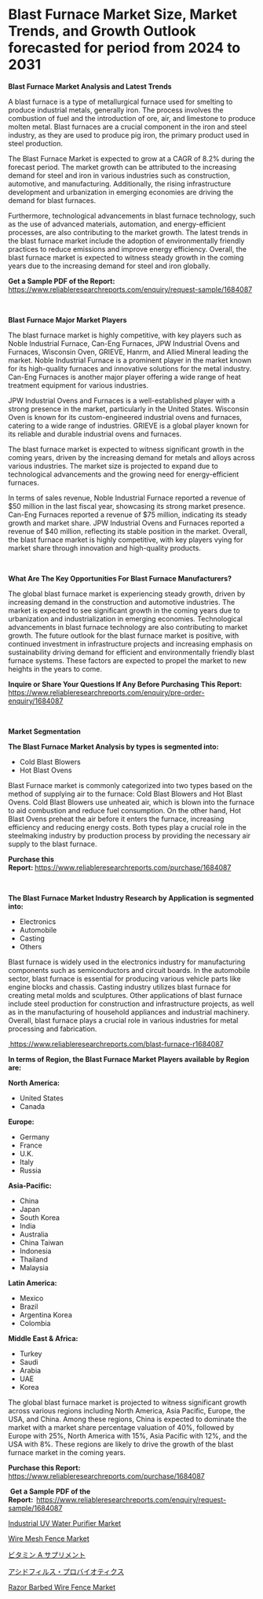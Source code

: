 <p><h1>Blast Furnace Market Size, Market Trends, and Growth Outlook forecasted for period from 2024 to 2031</h1></p><p><strong>Blast Furnace Market Analysis and Latest Trends</strong></p>
<p><p>A blast furnace is a type of metallurgical furnace used for smelting to produce industrial metals, generally iron. The process involves the combustion of fuel and the introduction of ore, air, and limestone to produce molten metal. Blast furnaces are a crucial component in the iron and steel industry, as they are used to produce pig iron, the primary product used in steel production.</p><p>The Blast Furnace Market is expected to grow at a CAGR of 8.2% during the forecast period. The market growth can be attributed to the increasing demand for steel and iron in various industries such as construction, automotive, and manufacturing. Additionally, the rising infrastructure development and urbanization in emerging economies are driving the demand for blast furnaces.</p><p>Furthermore, technological advancements in blast furnace technology, such as the use of advanced materials, automation, and energy-efficient processes, are also contributing to the market growth. The latest trends in the blast furnace market include the adoption of environmentally friendly practices to reduce emissions and improve energy efficiency. Overall, the blast furnace market is expected to witness steady growth in the coming years due to the increasing demand for steel and iron globally.</p></p>
<p><strong>Get a Sample PDF of the Report:&nbsp;</strong> <a href="https://www.reliableresearchreports.com/enquiry/request-sample/1684087">https://www.reliableresearchreports.com/enquiry/request-sample/1684087</a></p>
<p>&nbsp;</p>
<p><strong>Blast Furnace Major Market Players</strong></p>
<p><p>The blast furnace market is highly competitive, with key players such as Noble Industrial Furnace, Can-Eng Furnaces, JPW Industrial Ovens and Furnaces, Wisconsin Oven, GRIEVE, Hanrm, and Allied Mineral leading the market. Noble Industrial Furnace is a prominent player in the market known for its high-quality furnaces and innovative solutions for the metal industry. Can-Eng Furnaces is another major player offering a wide range of heat treatment equipment for various industries.</p><p>JPW Industrial Ovens and Furnaces is a well-established player with a strong presence in the market, particularly in the United States. Wisconsin Oven is known for its custom-engineered industrial ovens and furnaces, catering to a wide range of industries. GRIEVE is a global player known for its reliable and durable industrial ovens and furnaces.</p><p>The blast furnace market is expected to witness significant growth in the coming years, driven by the increasing demand for metals and alloys across various industries. The market size is projected to expand due to technological advancements and the growing need for energy-efficient furnaces.</p><p>In terms of sales revenue, Noble Industrial Furnace reported a revenue of $50 million in the last fiscal year, showcasing its strong market presence. Can-Eng Furnaces reported a revenue of $75 million, indicating its steady growth and market share. JPW Industrial Ovens and Furnaces reported a revenue of $40 million, reflecting its stable position in the market. Overall, the blast furnace market is highly competitive, with key players vying for market share through innovation and high-quality products.</p></p>
<p>&nbsp;</p>
<p><strong>What Are The Key Opportunities For Blast Furnace Manufacturers?</strong></p>
<p><p>The global blast furnace market is experiencing steady growth, driven by increasing demand in the construction and automotive industries. The market is expected to see significant growth in the coming years due to urbanization and industrialization in emerging economies. Technological advancements in blast furnace technology are also contributing to market growth. The future outlook for the blast furnace market is positive, with continued investment in infrastructure projects and increasing emphasis on sustainability driving demand for efficient and environmentally friendly blast furnace systems. These factors are expected to propel the market to new heights in the years to come.</p></p>
<p><strong>Inquire or Share Your Questions If Any Before Purchasing This Report:</strong> <a href="https://www.reliableresearchreports.com/enquiry/pre-order-enquiry/1684087">https://www.reliableresearchreports.com/enquiry/pre-order-enquiry/1684087</a></p>
<p>&nbsp;</p>
<p><strong>Market Segmentation</strong></p>
<p><strong>The Blast Furnace Market Analysis by types is segmented into:</strong></p>
<p><ul><li>Cold Blast Blowers</li><li>Hot Blast Ovens</li></ul></p>
<p><p>Blast Furnace market is commonly categorized into two types based on the method of supplying air to the furnace: Cold Blast Blowers and Hot Blast Ovens. Cold Blast Blowers use unheated air, which is blown into the furnace to aid combustion and reduce fuel consumption. On the other hand, Hot Blast Ovens preheat the air before it enters the furnace, increasing efficiency and reducing energy costs. Both types play a crucial role in the steelmaking industry by production process by providing the necessary air supply to the blast furnace.</p></p>
<p><strong>Purchase this Report:&nbsp;</strong><a href="https://www.reliableresearchreports.com/purchase/1684087">https://www.reliableresearchreports.com/purchase/1684087</a></p>
<p>&nbsp;</p>
<p><strong>The Blast Furnace Market Industry Research by Application is segmented into:</strong></p>
<p><ul><li>Electronics</li><li>Automobile</li><li>Casting</li><li>Others</li></ul></p>
<p><p>Blast furnace is widely used in the electronics industry for manufacturing components such as semiconductors and circuit boards. In the automobile sector, blast furnace is essential for producing various vehicle parts like engine blocks and chassis. Casting industry utilizes blast furnace for creating metal molds and sculptures. Other applications of blast furnace include steel production for construction and infrastructure projects, as well as in the manufacturing of household appliances and industrial machinery. Overall, blast furnace plays a crucial role in various industries for metal processing and fabrication.</p></p>
<p><a href="https://www.reliableresearchreports.com/blast-furnace-r1684087">&nbsp;https://www.reliableresearchreports.com/blast-furnace-r1684087</a></p>
<p><strong>In terms of Region, the Blast Furnace Market Players available by Region are:</strong></p>
<p>
    <p> <strong> North America: </strong>
        <ul>
            <li>United States</li>
            <li>Canada</li>
        </ul>
        </p> 
    <p> <strong> Europe: </strong>
        <ul>
            <li>Germany</li>
            <li>France</li>
            <li>U.K.</li>
            <li>Italy</li>
            <li>Russia</li>
        </ul>
        </p> 
    <p> <strong> Asia-Pacific: </strong>
        <ul>
            <li>China</li>
            <li>Japan</li>
            <li>South Korea</li>
            <li>India</li>
            <li>Australia</li>
            <li>China Taiwan</li>
            <li>Indonesia</li>
            <li>Thailand</li>
            <li>Malaysia</li>
        </ul>
        </p> 
    <p> <strong> Latin America: </strong>
        <ul>
            <li>Mexico</li>
            <li>Brazil</li>
            <li>Argentina Korea</li>
            <li>Colombia</li>
        </ul>
        </p> 
    <p> <strong> Middle East & Africa: </strong>
        <ul>
            <li>Turkey</li>
            <li>Saudi</li>
            <li>Arabia</li>
            <li>UAE</li>
            <li>Korea</li>
        </ul>
    </p>
    </p>
<p><p>The global blast furnace market is projected to witness significant growth across various regions including North America, Asia Pacific, Europe, the USA, and China. Among these regions, China is expected to dominate the market with a market share percentage valuation of 40%, followed by Europe with 25%, North America with 15%, Asia Pacific with 12%, and the USA with 8%. These regions are likely to drive the growth of the blast furnace market in the coming years.</p></p>
<p><strong>Purchase this Report: </strong><a href="https://www.reliableresearchreports.com/purchase/1684087">https://www.reliableresearchreports.com/purchase/1684087</a></p>
<p>&nbsp;<strong>Get a Sample PDF of the Report:&nbsp;&nbsp;</strong><a href="https://www.reliableresearchreports.com/enquiry/request-sample/1684087">https://www.reliableresearchreports.com/enquiry/request-sample/1684087</a></p>
<p><strong></strong></p>
<p><p><a href="https://github.com/indrystar/Market-Research-Report-List-3/blob/main/industrial-uv-water-purifier-market.md">Industrial UV Water Purifier Market</a></p><p><a href="https://issuu.com/reportprime-2/docs/wire-mesh-fence-market-size-2030.pptx">Wire Mesh Fence Market</a></p><p><a href="https://github.com/ddwcuskozol07187/Market-Research-Report-List-1/blob/main/809039533941.md">ビタミン A サプリメント</a></p><p><a href="https://github.com/xtkhtofdt934839/Market-Research-Report-List-1/blob/main/892662133940.md">アシドフィルス・プロバイオティクス</a></p><p><a href="https://issuu.com/reportprime-2/docs/razor-barbed-wire-fence-market-size-2030.pptx">Razor Barbed Wire Fence Market</a></p></p>
